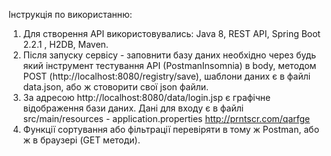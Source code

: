 Інструкція по використанню:

1. Для створення API використовувались: Java 8, REST API, Spring Boot 2.2.1 , H2DB, Maven.
2. Після запуску сервісу - заповнити  базу даних необхідно через будь який інструмент тестування API (PostmanInsomnia)
    в body, методом POST (http://localhost:8080/registry/save), шаблони даних є в файлі data.json, або ж
    стоворити свої json файли.
3. За адресою http://localhost:8080/data/login.jsp є графічне відображення бази даних. Дані для входу є в файлі
     src/main/resources - application.properties
     http://prntscr.com/qarfge
4. Функції сортування або фільтрації перевіряти в тому ж Postman, або ж в браузері (GET методи).
